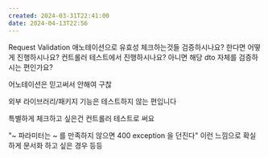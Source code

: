 ```yaml
---
created: 2024-03-31T22:41:00
date: 2024-04-13T22:56
---
```

Request Validation 애노테이션으로 유효성 체크하는것들 검증하시나요? 한다면 어떻게 진행하시나요? 컨트롤러 테스트에서 진행하시나요? 아니면 해당 dto 자체를 검증하시는 편인가요?

어노테이션은 믿고써서 안해여 구찮

외부 라이브러리/패키지 기능은 테스트하지 않는 편입니다

특별하게 체크하고 싶은건 컨트롤러 테스트로 써요

"~ 파라미터는 ~ 를 만족하지 않으면 400 exception 을 던진다" 이런 느낌으로 확실하게 문서화 하고 싶은 경우 등등